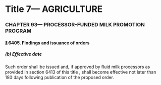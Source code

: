 
# Title 7— AGRICULTURE
### CHAPTER 93— PROCESSOR-FUNDED MILK PROMOTION PROGRAM
#### § 6405. Findings and issuance of orders
##### (b) Effective date

Such order shall be issued and, if approved by fluid milk processors as provided in section 6413 of this title , shall become effective not later than 180 days following publication of the proposed order.
